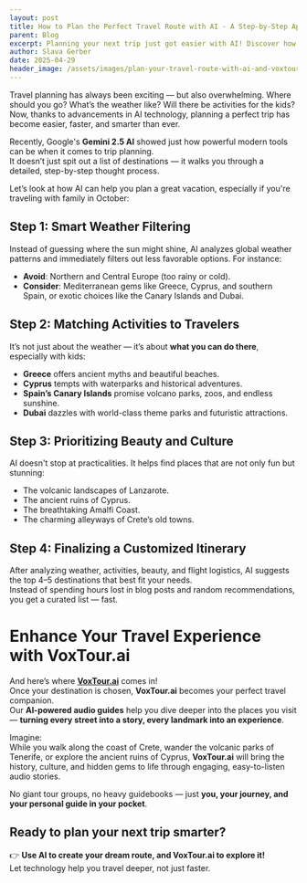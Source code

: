 ```yaml
---
layout: post
title: How to Plan the Perfect Travel Route with AI - A Step-by-Step Approach
parent: Blog
excerpt: Planning your next trip just got easier with AI! Discover how tools like Gemini 2.5 can help you choose the perfect destination based on weather, activities, and beauty — and how VoxTour.ai audio guides can turn your itinerary into an unforgettable journey.
author: Slava Gerber
date: 2025-04-29
header_image: /assets/images/plan-your-travel-route-with-ai-and-voxtour.jpg
---
```

Travel planning has always been exciting — but also overwhelming. Where should you go? What’s the weather like? Will there be activities for the kids?  
Now, thanks to advancements in AI technology, planning a perfect trip has become easier, faster, and smarter than ever.

Recently, Google's **Gemini 2.5 AI** showed just how powerful modern tools can be when it comes to trip planning.  
It doesn’t just spit out a list of destinations — it walks you through a detailed, step-by-step thought process.

Let’s look at how AI can help you plan a great vacation, especially if you're traveling with family in October:

## Step 1: Smart Weather Filtering

Instead of guessing where the sun might shine, AI analyzes global weather patterns and immediately filters out less favorable options. For instance:

- **Avoid**: Northern and Central Europe (too rainy or cold).
- **Consider**: Mediterranean gems like Greece, Cyprus, and southern Spain, or exotic choices like the Canary Islands and Dubai.

## Step 2: Matching Activities to Travelers

It’s not just about the weather — it’s about **what you can do there**, especially with kids:

- **Greece** offers ancient myths and beautiful beaches.
- **Cyprus** tempts with waterparks and historical adventures.
- **Spain’s Canary Islands** promise volcano parks, zoos, and endless sunshine.
- **Dubai** dazzles with world-class theme parks and futuristic attractions.

## Step 3: Prioritizing Beauty and Culture

AI doesn't stop at practicalities. It helps find places that are not only fun but stunning:

- The volcanic landscapes of Lanzarote.
- The ancient ruins of Cyprus.
- The breathtaking Amalfi Coast.
- The charming alleyways of Crete’s old towns.

## Step 4: Finalizing a Customized Itinerary

After analyzing weather, activities, beauty, and flight logistics, AI suggests the top 4–5 destinations that best fit your needs.  
Instead of spending hours lost in blog posts and random recommendations, you get a curated list — fast.

# Enhance Your Travel Experience with VoxTour.ai

And here’s where **[VoxTour.ai](https://voxtour.ai/)** comes in!  
Once your destination is chosen, **VoxTour.ai** becomes your perfect travel companion.  
Our **AI-powered audio guides** help you dive deeper into the places you visit — **turning every street into a story, every landmark into an experience**.

Imagine:  
While you walk along the coast of Crete, wander the volcanic parks of Tenerife, or explore the ancient ruins of Cyprus, **VoxTour.ai** will bring the history, culture, and hidden gems to life through engaging, easy-to-listen audio stories.

No giant tour groups, no heavy guidebooks — just **you, your journey, and your personal guide in your pocket**.

## Ready to plan your next trip smarter?

👉 **Use AI to create your dream route, and VoxTour.ai to explore it!**  
Let technology help you travel deeper, not just faster.
